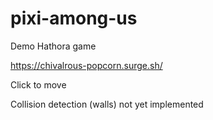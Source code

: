 # pixi-among-us

Demo Hathora game

https://chivalrous-popcorn.surge.sh/

Click to move

Collision detection (walls) not yet implemented
